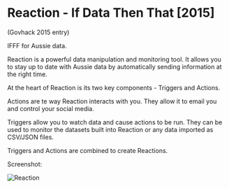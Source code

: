 # Reaction - If Data Then That [2015]

(Govhack 2015 entry)

IFFF for Aussie data.

Reaction is a powerful data manipulation and monitoring tool. It allows you to stay up to date with Aussie data by automatically sending information at the right time.

At the heart of Reaction is its two key components - Triggers and Actions.

Actions are te way Reaction interacts with you. They allow it to email you and control your social media.

Triggers allow you to watch data and cause actions to be run. They can be used to monitor the datasets built into Reaction or any data imported as CSV/JSON files.

Triggers and Actions are combined to create Reactions.

Screenshot:

![Reaction](http://i.imgur.com/984tOqk.png "Reaction Screenshot")
